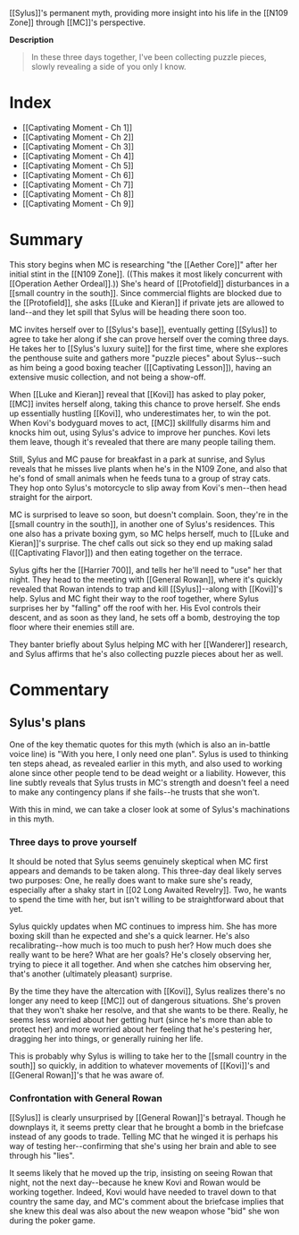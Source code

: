 [[Sylus]]'s permanent myth, providing more insight into his life in the [[N109 Zone]] through [[MC]]'s perspective.

**Description**
> In these three days together, l've been collecting puzzle pieces, slowly revealing a side of you only I know.

# Index
* [[Captivating Moment - Ch 1]]
* [[Captivating Moment - Ch 2]]
* [[Captivating Moment - Ch 3]]
* [[Captivating Moment - Ch 4]]
* [[Captivating Moment - Ch 5]]
* [[Captivating Moment - Ch 6]]
* [[Captivating Moment - Ch 7]]
* [[Captivating Moment - Ch 8]]
* [[Captivating Moment - Ch 9]]

# Summary

This story begins when MC is researching "the [[Aether Core]]" after her initial stint in the [[N109 Zone]]. ((This makes it most likely concurrent with [[Operation Aether Ordeal]].)) She's heard of [[Protofield]] disturbances in a [[small country in the south]]. Since commercial flights are blocked due to the [[Protofield]], she asks [[Luke and Kieran]] if private jets are allowed to land--and they let spill that Sylus will be heading there soon too.

MC invites herself over to [[Sylus's base]], eventually getting [[Sylus]] to agree to take her along if she can prove herself over the coming three days. He takes her to [[Sylus's luxury suite]] for the first time, where she explores the penthouse suite and gathers more "puzzle pieces" about Sylus--such as him being a good boxing teacher ([[Captivating Lesson]]), having an extensive music collection, and not being a show-off.

When [[Luke and Kieran]] reveal that [[Kovi]] has asked to play poker, [[MC]] invites herself along, taking this chance to prove herself. She ends up essentially hustling [[Kovi]], who underestimates her, to win the pot. When Kovi's bodyguard moves to act, [[MC]] skillfully disarms him and knocks him out, using Sylus's advice to improve her punches. Kovi lets them leave, though it's revealed that there are many people tailing them.

Still, Sylus and MC pause for breakfast in a park at sunrise, and Sylus reveals that he misses live plants when he's in the N109 Zone, and also that he's fond of small animals when he feeds tuna to a group of stray cats. They hop onto Sylus's motorcycle to slip away from Kovi's men--then head straight for the airport.

MC is surprised to leave so soon, but doesn't complain. Soon, they're in the [[small country in the south]], in another one of Sylus's residences. This one also has a private boxing gym, so MC helps herself, much to [[Luke and Kieran]]'s surprise. The chef calls out sick so they end up making salad ([[Captivating Flavor]]) and then eating together on the terrace.

Sylus gifts her the [[Harrier 700]], and tells her he'll need to "use" her that night. They head to the meeting with [[General Rowan]], where it's quickly revealed that Rowan intends to trap and kill [[Sylus]]--along with [[Kovi]]'s help. Sylus and MC fight their way to the roof together, where Sylus surprises her by "falling" off the roof with her. His Evol controls their descent, and as soon as they land, he sets off a bomb, destroying the top floor where their enemies still are.

They banter briefly about Sylus helping MC with her [[Wanderer]] research, and Sylus affirms that he's also collecting puzzle pieces about her as well.

# Commentary

## Sylus's plans
One of the key thematic quotes for this myth (which is also an in-battle voice line) is "With you here, I only need one plan". Sylus is used to thinking ten steps ahead, as revealed earlier in this myth, and also used to working alone since other people tend to be dead weight or a liability. However, this line subtly reveals that Sylus trusts in MC's strength and doesn't feel a need to make any contingency plans if she fails--he trusts that she won't.

With this in mind, we can take a closer look at some of Sylus's machinations in this myth.

### Three days to prove yourself
It should be noted that Sylus seems genuinely skeptical when MC first appears and demands to be taken along. This three-day deal likely serves two purposes: One, he really does want to make sure she's ready, especially after a shaky start in [[02 Long Awaited Revelry]]. Two, he wants to spend the time with her, but isn't willing to be straightforward about that yet.

Sylus quickly updates when MC continues to impress him. She has more boxing skill than he expected and she's a quick learner. He's also recalibrating--how much is too much to push her? How much does she really want to be here? What are her goals? He's closely observing her, trying to piece it all together. And when she catches him observing her, that's another (ultimately pleasant) surprise.

By the time they have the altercation with [[Kovi]], Sylus realizes there's no longer any need to keep [[MC]] out of dangerous situations. She's proven that they won't shake her resolve, and that she wants to be there. Really, he seems less worried about her getting hurt (since he's more than able to protect her) and more worried about her feeling that he's pestering her, dragging her into things, or generally ruining her life.

This is probably why Sylus is willing to take her to the [[small country in the south]] so quickly, in addition to whatever movements of [[Kovi]]'s and [[General Rowan]]'s that he was aware of.

### Confrontation with General Rowan
[[Sylus]] is clearly unsurprised by [[General Rowan]]'s betrayal. Though he downplays it, it seems pretty clear that he brought a bomb in the briefcase instead of any goods to trade. Telling MC that he winged it is perhaps his way of testing her--confirming that she's using her brain and able to see through his "lies".

It seems likely that he moved up the trip, insisting on seeing Rowan that night, not the next day--because he knew Kovi and Rowan would be working together. Indeed, Kovi would have needed to travel down to that country the same day, and MC's comment about the briefcase implies that she knew this deal was also about the new weapon whose "bid" she won during the poker game.